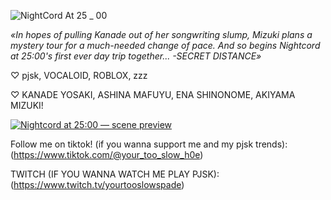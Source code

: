![NightCord At 25 _ 00](https://github.com/user-attachments/assets/bfbe9c29-bc94-4aca-a4e8-14a1a0725214)





_«In hopes of pulling Kanade out of her songwriting slump, Mizuki plans a mystery tour for a much-needed change of pace. And so begins Nightcord at 25:00's first ever day trip together... -SECRET DISTANCE»_



 
♡ pjsk, VOCALOID, ROBLOX, zzz

♡ KANADE YOSAKI, ASHINA MAFUYU, ENA SHINONOME, AKIYAMA MIZUKI!
       
[![Nightcord at 25:00 — scene preview](./assets/n25-thumb.jpg)](https://www.youtube.com/watch?v=eWBjxT54RQA&list=RDeWBjxT54RQA&start_radio=1)

Follow me on tiktok! (if you wanna support me and my pjsk trends): (https://www.tiktok.com/@your_too_slow_h0e) 

TWITCH (IF YOU WANNA WATCH ME PLAY PJSK): (https://www.twitch.tv/yourtooslowspade)
